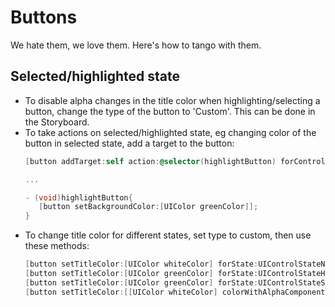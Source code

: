 Buttons
=======
We hate them, we love them. Here's how to tango with them.

Selected/highlighted state
-----------------------------------------------------------

- To disable alpha changes in the title color when highlighting/selecting a button, change the type of the button to 'Custom'. This can be done in the Storyboard.
- To take actions on selected/highlighted state, eg changing color of the button in selected state, add a target to the button:
   ```objective-c
   [button addTarget:self action:@selector(highlightButton) forControlEvents:UIControlEventTouchDown];
   
   ...
   
   - (void)highlightButton{
      [button setBackgroundColor:[UIColor greenColor]];
   }
   ```
- To change title color for different states, set type to custom, then use these methods:  
   ```objective-c
   [button setTitleColor:[UIColor whiteColor] forState:UIControlStateNormal];
   [button setTitleColor:[UIColor greenColor] forState:UIControlStateHighlighted];
   [button setTitleColor:[UIColor greenColor] forState:UIControlStateSelected];
   [button setTitleColor:[[UIColor whiteColor] colorWithAlphaComponent:0.7f] forState:UIControlStateDisabled];
   
   ```
